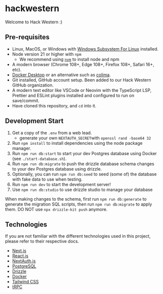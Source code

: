 # hackwestern

Welcome to Hack Western :)

## Pre-requisites

- Linux, MacOS, or Windows with [Windows Subsystem For Linux](https://learn.microsoft.com/en-us/windows/wsl/about) installed.
- Node version 21 or higher with `npm`
  - We recommend using [`nvm`](https://github.com/nvm-sh/nvm) to install node and npm
- A modern browser (Chrome 108+, Edge 108+, Firefox 108+, Safari 16+, etc).
- [Docker Desktop](https://www.docker.com/products/docker-desktop/) or an alternative such as [colima](https://github.com/abiosoft/colima).
- Git installed, GitHub account setup. Been added to our Hack Western GitHub organization.
- A modern text editor like VSCode or Neovim with the TypeScript LSP, Prettier and ESLint plugins installed and configured to run on save/commit.
- Have cloned this repository, and `cd` into it.

## Development Start

1. Get a copy of the `.env` from a web lead.
   - generate your own `NEXTAUTH_SECRET`with `openssl rand -base64 32`
2. Run `npm install` to install dependencies using the node package manager.
3. Run `npm run db:start` to start your dev Postgres database using Docker (see `./start-database.sh`).
4. Run `npm run db:migrate` to push the drizzle database schema changes to your dev Postgres database using drizzle.
5. Optionally, you can run `npm run db:seed` to seed (some of) the database with fake data to use when testing.
6. Run `npm run dev` to start the development server!
7. Use `npm run db:studio` to use drizzle studio to manage your database

When making changes to the schema, first run `npm run db:generate` to generate the migration SQL scripts, then run `npm run db:migrate` to apply them. DO NOT use `npx drizzle-kit push` anymore.

## Technologies

If you are not familiar with the different technologies used in this project, please refer to their respective docs.

- [Next.js](https://nextjs.org)
- [React.js](https://react.dev)
- [NextAuth.js](https://next-auth.js.org)
- [PostgreSQL](https://www.postgresql.org/)
- [Drizzle](https://orm.drizzle.team)
- [Docker](https://docs.docker.com/)
- [Tailwind CSS](https://tailwindcss.com)
- [tRPC](https://trpc.io)
